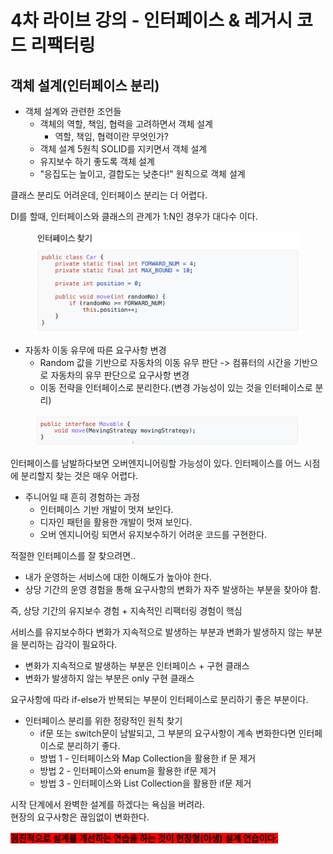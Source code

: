 # 4차 라이브 강의 - 인터페이스 & 레거시 코드 리팩터링

## 객체 설계(인터페이스 분리)

* 객체 설계와 관련한 조언들
  * 객체의 역할, 책임, 협력을 고려하면서 객체 설계
    * 역할, 책임, 협력이란 무엇인가?
  * 객체 설계 5원칙 SOLID를 지키면서 객체 설계
  * 유지보수 하기 좋도록 객체 설계
  * "응집도는 높이고, 결합도는 낮춘다!" 원칙으로 객체 설계

클래스 분리도 어려운데, 인터페이스 분리는 더 어렵다.

DI를 할때, 인터페이스와 클래스의 관계가 1:N인 경우가 대다수 이다.

<figure><img src="../../../.gitbook/assets/image (2) (1).png" alt=""><figcaption></figcaption></figure>

* 자동차 이동 유무에 따른 요구사항 변경
  * Random 값을 기반으로 자동차의 이동 유무 판단 -> 컴퓨터의 시간을 기반으로 자동차의 유무 판단으로 요구사항 변경
  * 이동 전략을 인터페이스로 분리한다.(변경 가능성이 있는 것을 인터페이스로 분리)

<figure><img src="../../../.gitbook/assets/image (1) (1) (1).png" alt=""><figcaption></figcaption></figure>

인터페이스를 남발하다보면 오버엔지니어링할 가능성이 있다. 인터페이스를 어느 시점에 분리할지 찾는 것은 매우 어렵다.

* 주니어일 때 흔히 경험하는 과정
  * 인터페이스 기반 개발이 멋져 보인다.
  * 디자인 패턴을 활용한 개발이 멋져 보인다.
  * 오버 엔지니어링 되면서 유지보수하기 어려운 코드를 구현한다.

적절한 인터페이스를 잘 찾으려면..&#x20;

* 내가 운영하는 서비스에 대한 이해도가 높아야 한다.
* 상당 기간의 운영 경험을 통해 요구사항의 변화가 자주 발생하는 부분을 찾아야 함.

즉, 상당 기간의 유지보수 경험 + 지속적인 리팩터링 경험이 핵심

서비스를 유지보수하다 변화가 지속적으로 발생하는 부분과 변화가 발생하지 않는 부분을 분리하는 감각이 필요하다.

* 변화가 지속적으로 발생하는 부분은 인터페이스 + 구현 클래스
* 변화가 발생하지 않는 부분은 only 구현 클래스



요구사항에 따라 if-else가 반복되는 부분이 인터페이스로 분리하기 좋은 부분이다.

* 인터페이스 분리를 위한 정량적인 원칙 찾기
  * if문 또는 switch문이 남발되고, 그 부분의 요구사항이 계속 변화한다면 인터페이스로 분리하기 좋다.
  * 방법 1 - 인터페이스와 Map Collection을 활용한 if 문 제거
  * 방법 2 - 인터페이스와 enum을 활용한 if문 제거
  * 방법 3 - 인터페이스와 List Collection을 활용한 if문 제거



시작 단계에서 완벽한 설계를 하겠다는 욕심을 버려라.\
현장의 요구사항은 끊임없이 변화한다.

<mark style="background-color:red;">**점진적으로 설계를 개선하는 연습을 하는 것이 현장형(야생) 설계 연습이다.**</mark>


























